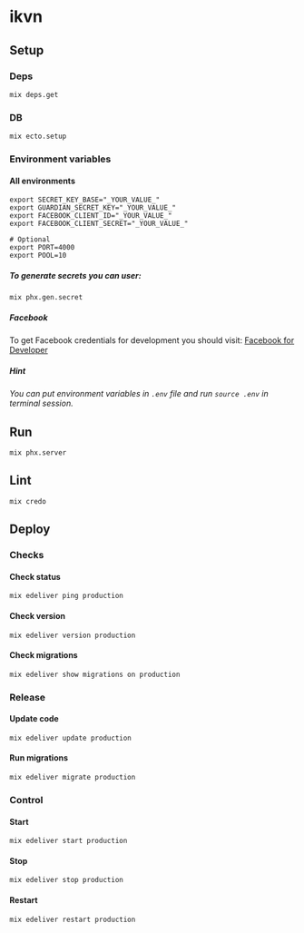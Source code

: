 # ikvn

## Setup

### Deps
```
mix deps.get
```

### DB
```
mix ecto.setup
```

### Environment variables

#### All environments
```
export SECRET_KEY_BASE="_YOUR_VALUE_"
export GUARDIAN_SECRET_KEY="_YOUR_VALUE_"
export FACEBOOK_CLIENT_ID="_YOUR_VALUE_"
export FACEBOOK_CLIENT_SECRET="_YOUR_VALUE_"

# Optional
export PORT=4000
export POOL=10
```

##### To generate secrets you can user:
```
mix phx.gen.secret
```

##### Facebook
To get Facebook credentials for development you should visit: [Facebook for Developer](https://developers.facebook.com/)

##### Hint
*You can put environment variables in `.env` file and run `source .env` in terminal session.*

## Run
```
mix phx.server
```

## Lint
```
mix credo
```

## Deploy

### Checks

#### Check status
```
mix edeliver ping production
```

#### Check version
```
mix edeliver version production
```

#### Check migrations
```
mix edeliver show migrations on production
```

### Release

#### Update code
```
mix edeliver update production
```

#### Run migrations
```
mix edeliver migrate production
```

### Control

#### Start
```
mix edeliver start production
```

#### Stop
```
mix edeliver stop production
```

#### Restart
```
mix edeliver restart production
